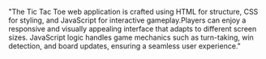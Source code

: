 "The Tic Tac Toe web application is crafted using HTML for structure, CSS for styling, and JavaScript for interactive gameplay.Players can enjoy a responsive and visually appealing interface that adapts to different screen sizes.
JavaScript logic handles game mechanics such as turn-taking, win detection, and board updates, ensuring a seamless user experience."
